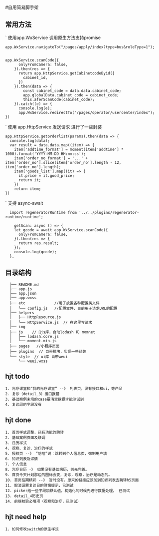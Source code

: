 #自用简易脚手架

## 常用方法

 ` 使用app.WxService 调用原生方法支持promise

    app.WxService.navigateTo("/pages/apply/index?type=bus&roleType=1");


    app.WxService.scanCode({
          onlyFromCamera: false,
        }).then(res => {
          return app.HttpService.getCabinetcodeByid({
            cabinet_id,
          })
        }).then(data => {
            const cabinet_code = data.data.cabinet_code;
            app.globalData.cabinet_code = cabinet_code;
            this.aferScanCode(cabinet_code);
        }).catch((e) => {
          console.log(e);
          app.WxService.redirectTo("/pages/operator/usercenter/index");
    })

` 使用 app.HttpService 发送请求 进行了一些封装

    app.HttpService.getorderlist(params).then(data => {
      console.log(data);
      var result = data.data.map((item) => {
        item['addtime_format'] = moment(item['addtime'] * 1000).format('YYYY-MM-DD HH:mm:ss');
        item['order_no_format'] = '...' + item['order_no'].slice(item['order_no'].length - 12, item['order_no'].length);
        item['goods_list'].map((it) => {
          it.price = it.good_price;
          return it;
        })
        return item;
    })

` 支持 async-await

```
  import regeneratorRuntime from '../../plugins/regenerator-runtime/runtime';

    getScan: async () => {
    let qcode = await app.WxService.scanCode({
      onlyFromCamera: false,
    }).then(res => {
      return res.result;
    });
    console.log(qcode);
  },
```

## 目录结构
```
  ├── README.md
  ├── app.js
  ├── app.json
  ├── app.wxss
  ├── etc             //用于放置各种配置类文件
  │   └── config.js   //配置文件，目前用于请求URL的配置
  ├── helpers
  │   ├── HttpResource.js
  │   └── HttpService.js  // 在这里写请求
  ├── img
  ├── js    // js库，自动lodash 和 momnet
  │   ├── lodash.core.js
  │   └── moment.min.js
  ├── pages   //小程序页面
  ├── plugins  // 自带模块，实现一些封装
  └── style  // ui库 自带weui
      └── weui.wxss
```

## hjt todo
```
1. 光疗课堂和“我的光疗课堂” --》 列表页。没有接口和ui，等产品
2. 复诊（detail_3）接口报错
3. 基础案例未填的case要清空数据才能测试到
4. 复诊周的字段没有
```

## hjt done
```
1. 首页样式调整，已有功能的跳转
2. 基础案例页面及联调
3. 日历样式
4. 观察、复诊、治疗的样式
5. 授权页 --》 “哈哈”说：跳转到个人信息页，强制用户填
6. 知识列表及详情
7. 个人信息
8. 光疗日历 -》 如果没有基础病历，则先完善。
9. 首页今天计划那边的图标会变，复诊，观察，治疗是动态的。
10. 首页往期精彩 --》 暂时没有，原来的链接应该加到知识列表去跳转h5页面
11. 取消设置复诊日的弹窗提示，已测试
12. picker给一些字段加默认值，初始化的时候先进行数据处理， 已测试
13. detail_4历史页
14. 前端校验必填项（观察和治疗，已测试）
```

## hjt need help
```
1. 如何修改switch的原生样式
```
